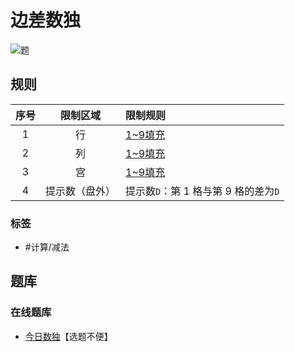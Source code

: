 # 边差数独
<!-- START doctoc generated TOC please keep comment here to allow auto update -->
<!-- DON'T EDIT THIS SECTION, INSTEAD RE-RUN doctoc TO UPDATE -->

<!-- END doctoc generated TOC please keep comment here to allow auto update -->

![题](https://cn.sudoku.today/pic/03/edgediff/50754_221740.png)

## 规则

| 序号  |  限制区域   | 限制规则                     |
|:---:|:-------:|:-------------------------|
|  1  |    行    | [1~9填充]                  |
|  2  |    列    | [1~9填充]                  |
|  3  |    宫    | [1~9填充]                  |
|  4  | 提示数（盘外） | 提示数`D`：第 1 格与第 9 格的差为`D` |

### 标签

- #计算/减法

## 题库

### 在线题库

- [今日数独]【选题不便】

[1~9填充]: ../../../../rules/rules.md#1to9填充

[今日数独]: https://cn.sudoku.today/g-edge-difference-sudoku/
